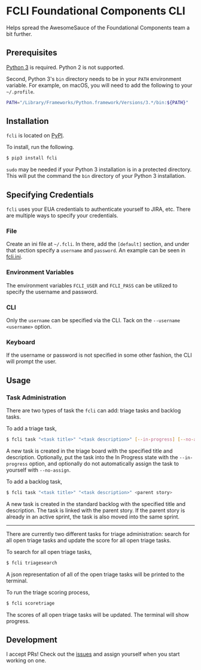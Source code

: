 # FCLI Foundational Components CLI
Helps spread the AwesomeSauce of the Foundational Components team a bit further.

## Prerequisites
[Python 3](https://www.python.org/downloads/) is required.  Python 2 is not supported.

Second, Python 3's `bin` directory needs to be in your `PATH` environment variable.  For example, on macOS, you will
need to add the following to your `~/.profile`.
```bash
PATH="/Library/Frameworks/Python.framework/Versions/3.*/bin:${PATH}"
```

## Installation
`fcli` is located on [PyPI](https://pypi.org/project/fcli/).

To install, run the following.
```bash
$ pip3 install fcli
```

`sudo` may be needed if your Python 3 installation is in a protected directory.  This will put the command the `bin`
directory of your Python 3 installation.

## Specifying Credentials
`fcli` uses your EUA credentials to authenticate yourself to JIRA, etc.  There are multiple ways to specify your
credentials.

### File
Create an ini file at `~/.fcli`.  In there, add the `[default]` section, and under that section specify a `username` and
`password`.  An example can be seen in [fcli.ini](./fcli.ini).

### Environment Variables
The environment variables `FCLI_USER` and `FCLI_PASS` can be utilized to specify the username and password.

### CLI
Only the `username` can be specified via the CLI.  Tack on the `--username <username>` option.

### Keyboard
If the username or password is not specified in some other fashion, the CLI will prompt the user.

## Usage

### Task Administration
There are two types of task the `fcli` can add: triage tasks and backlog tasks.

To add a triage task,
```bash
$ fcli task "<task title>" "<task description>" [--in-progress] [--no-assign]
```

A new task is created in the triage board with the specified title and description.  Optionally, put the task into the
In Progress state with the `--in-progress` option, and optionally do not automatically assign the task to yourself with
`--no-assign`.

To add a backlog task,
```bash
$ fcli task "<task title>" "<task description>" <parent story>
```

A new task is created in the standard backlog with the specified title and description.  The task is linked with
the parent story.  If the parent story is already in an active sprint, the task is also moved into the same sprint.

---

There are currently two different tasks for triage administration: search for all open triage tasks and update the score for all open triage tasks.

To search for all open triage tasks,
```bash
$ fcli triagesearch
```

A json representation of all of the open triage tasks will be printed to the terminal.

To run the triage scoring process,
```bash
$ fcli scoretriage
```

The scores of all open triage tasks will be updated. The terminal will show progress.

## Development
I accept PRs!  Check out the [issues](https://github.com/halprin/fcli/issues) and assign yourself when you start
working on one.
